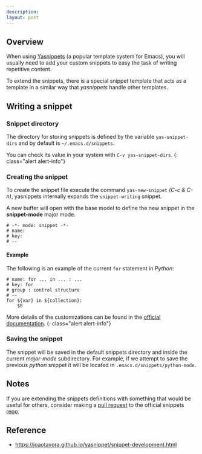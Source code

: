 ```yaml
---
description: 
layout: post
---
```


## Overview

When using [Yasnippets](https://github.com/joaotavora/yasnippet) (a
popular template system for Emacs), you will usually need to add your
custom snippets to easy the task of writing repetitive content. 

To extend the snippets, there is a special snippet template that acts
as a template in a similar way that *yasnippets* handle other templates.

## Writing a snippet

### Snippet directory

The directory for storing snippets is defined by the variable
`yas-snippet-dirs` and by default is `~/.emacs.d/snippets`.

You can check its value in your system with `C-v yas-snippet-dirs`.
{: class="alert alert-info"}

### Creating the snippet

To create the snippet file execute the command `yas-new-snippet` *(C-c
& C-n)*,
yasnippets internally expands the `snippet-writing` snippet.

A new buffer will open with the base model to define the new snippet
in the **snippet-mode** major mode.

~~~ 
# -*- mode: snippet -*-
# name: 
# key: 
# --

~~~

#### Example

The following is an example of the current `for` statement in
*Python*:

~~~
# name: for ... in ... : ...
# key: for
# group : control structure
# --
for ${var} in ${collection}:
    $0
~~~

More details of the customizations can be found in
the
[official documentation](https://joaotavora.github.io/yasnippet/snippet-development.html).
{: class="alert alert-info"}

### Saving the snippet

The snippet will be saved in the default snippets directory and inside
the current *major-mode* subdirectory. For example, if we attempt to
save the previous *python* snippet it will be located in
`.emacs.d/snippets/python-mode`.

## Notes

If you are extending the snippets definitions with something that
would be useful for others, consider making
a [pull request](https://help.github.com/articles/about-pull-requests)
to the official snippets
[repo](https://github.com/AndreaCrotti/yasnippet-snippets).

## Reference

- <https://joaotavora.github.io/yasnippet/snippet-development.html>

